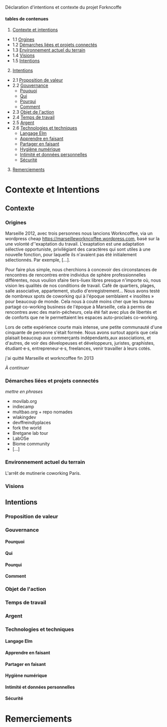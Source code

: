 Déclaration d'intentions et contexte du projet Forkncoffe

#### tables de contenues
1. [Contexte et intentions](#contexte-et-intentions)
  + 1.1 [Orgines](#orgines)
  + 1.2 [Démarches liées et projets connectés](#démarches-liées-et-projets-connectés)
  + 1.3 [Environnement actuel du terrain](#environnement-actuels-du-terrain)
  + 1.4 [Visions](#visions)
  + 1.5 [Intentions](#intentions)
2. [Intentions](#intentions)
  + 2.1 [Proposition de valeur](#proposition-de-valeur)
  + 2.2 [Gouvernance](#gouvernance)
    + [Pouquoi](#pourquoi)
    + [Qui](#qui)
    + [Pourqui](#pourqui)
    + [Comment](#comment)
  + 2.3 [Objet de l'action](#objet-de-l'action)
  + 2.4 [Temps de travail](#temps-de-travail)
  + 2.5 [Argent](#argent)
  + 2.6 [Technologies et techniques](#technologies-et-techniques)
    + [Langage Elm](#langage-elm)
    + [Apprendre en faisant](#apprendre-en-faisant)
    + [Partager en faisant](#partager-faisant)
    + [Hygiène numérique](#hygiène-numérique)
    + [Intimité et données personnelles](#intimité-et-données-personnelles)
    + [Sécurité](#sécurité)
3. [Remerciements](#remerciements)

# Contexte et Intentions

## Contexte

### Origines

Marseille 2012, avec trois personnes nous lancions Workncoffee, via un wordpress cheap <https://marseilleworkncoffee.wordpress.com>, basé sur la une volonté d''exaptation du travail. L'exaptation est une adaptation sélective opportuniste, privilégiant des caractères qui sont utiles à une nouvelle fonction, pour laquelle ils n'avaient pas été initialement sélectionnés. Par exemple, [...].

Pour faire plus simple, nous cherchions à concevoir des circonstances de rencontres de rencontres entre individus de sphère professionnelles différentes, nous voulion sfaire tiers-liuex libres presque n'importe où, nous vision les qualités de nos conditions de travail. Café de quartiers, plages, salle associative, appartement, studio d'enregistrement... Nous avons testé de nombreux spots de coworking qui à l'époque semblaient « insolites » pour beaucoup de monde. Cela nous à couté moins cher que les bureau partagé co-working business de l'époque à Marseille, cela à permis de rencontres avec des marin-pécheurs, cela été fait avec plus de libertés et de conforts que ne le permettaient les espaces auto-proclaés co-working.

Lors de cette expérience courte mais intense, une petite communauté d'une cinquante de personne s'était formée. Nous avons surtout appris que cela plaisait beaucoup aux commerçants indépendants,aux associations, et d'autres, de voir des dévelopeuses et développeurs, juristes, graphistes, étudiant⋅e⋅s, entrepreneur⋅e⋅s, freelances, venir travailler à leurs cotés.

j'ai quitté Marseille et workncoffee fin 2013

_À continuer_
### Démarches liées et projets connectés
_mettre en phrases_

+ movilab.org
+ indiecamp
+ multbao.org + repo nomades
+ wlakingdev
+ devffreindlyplaces
+ fork the world
+ Bretgane lab tour
+ LabOSe
+ Biome community
+ [...]

### Environnement actuel du terrain

L'arrêt de mutinerie coworking Paris.

### Visions

## Intentions

### Proposition de valeur

### Gouvernance

#### Pourquoi

#### Qui

#### Pourqui

#### Comment

### Objet de l'action

### Temps de travail

### Argent

### Technologies et techniques

#### Langage Elm

#### Apprendre en faisant

#### Partager en faisant

#### Hygiène numérique

#### Intimité et données personnelles

#### Sécurité 

# Remerciements
